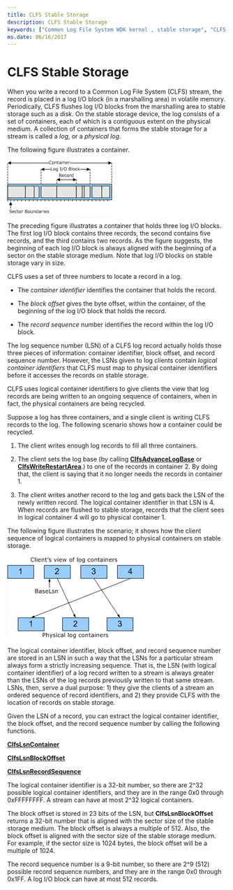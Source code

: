 ```yaml
---
title: CLFS Stable Storage
description: CLFS Stable Storage
keywords: ["Common Log File System WDK kernel , stable storage", "CLFS WDK kernel , stable storage", "stable storage WDK CLFS", "storage WDK CLFS", "containers WDK CLFS", "logical containers WDK CLFS", "physical containers WDK CLFS", "log I/O blocks WDK CLFS", "blocks WDK CLFS", "block offsets WDK CLFS", "logs WDK CLFS", "physical logs WDK CLFS", "container identifiers WDK CLFS", "record sequence numbers WDK CLFS"]
ms.date: 06/16/2017
---
```


# CLFS Stable Storage





When you write a record to a Common Log File System (CLFS) stream, the record is placed in a log I/O block (in a marshalling area) in volatile memory. Periodically, CLFS flushes log I/O blocks from the marshalling area to stable storage such as a disk. On the stable storage device, the log consists of a set of containers, each of which is a contiguous extent on the physical medium. A collection of containers that forms the stable storage for a stream is called a *log*, or a *physical log*.

The following figure illustrates a container.

![diagram illustrating containers, blocks, and records.](images/clfscontainers.gif)

The preceding figure illustrates a container that holds three log I/O blocks. The first log I/O block contains three records, the second contains five records, and the third contains two records. As the figure suggests, the beginning of each log I/O block is always aligned with the beginning of a sector on the stable storage medium. Note that log I/O blocks on stable storage vary in size.

CLFS uses a set of three numbers to locate a record in a log.

-   The *container identifier* identifies the container that holds the record.

-   The *block offset* gives the byte offset, within the container, of the beginning of the log I/O block that holds the record.

-   The *record sequence* number identifies the record within the log I/O block.

The log sequence number (LSN) of a CLFS log record actually holds those three pieces of information: container identifier, block offset, and record sequence number. However, the LSNs given to log clients contain *logical container identifiers* that CLFS must map to physical container identifiers before it accesses the records on stable storage.

CLFS uses logical container identifiers to give clients the view that log records are being written to an ongoing sequence of containers, when in fact, the physical containers are being recycled.

Suppose a log has three containers, and a single client is writing CLFS records to the log. The following scenario shows how a container could be recycled.

1.  The client writes enough log records to fill all three containers.

2.  The client sets the log base (by calling [**ClfsAdvanceLogBase**](/windows-hardware/drivers/ddi/wdm/nf-wdm-clfsadvancelogbase) or [**ClfsWriteRestartArea**](/windows-hardware/drivers/ddi/wdm/nf-wdm-clfswriterestartarea).) to one of the records in container 2. By doing that, the client is saying that it no longer needs the records in container 1.

3.  The client writes another record to the log and gets back the LSN of the newly written record. The logical container identifier in that LSN is 4. When records are flushed to stable storage, records that the client sees in logical container 4 will go to physical container 1.

The following figure illustrates the scenario; it shows how the client sequence of logical containers is mapped to physical containers on stable storage.

![diagram illustrating logical and physical containers.](images/clfslogicalcontainers.gif)

The logical container identifier, block offset, and record sequence number are stored in an LSN in such a way that the LSNs for a particular stream always form a strictly increasing sequence. That is, the LSN (with logical container identifier) of a log record written to a stream is always greater than the LSNs of the log records previously written to that same stream. LSNs, then, serve a dual purpose: 1) they give the clients of a stream an ordered sequence of record identifiers, and 2) they provide CLFS with the location of records on stable storage.

Given the LSN of a record, you can extract the logical container identifier, the block offset, and the record sequence number by calling the following functions.

[**ClfsLsnContainer**](/windows-hardware/drivers/ddi/wdm/nf-wdm-clfslsncontainer)

[**ClfsLsnBlockOffset**](/windows-hardware/drivers/ddi/wdm/nf-wdm-clfslsnblockoffset)

[**ClfsLsnRecordSequence**](/windows-hardware/drivers/ddi/wdm/nf-wdm-clfslsnrecordsequence)

The logical container identifier is a 32-bit number, so there are 2^32 possible logical container identifiers, and they are in the range 0x0 through 0xFFFFFFFF. A stream can have at most 2^32 logical containers.

The block offset is stored in 23 bits of the LSN, but **ClfsLsnBlockOffset** returns a 32-bit number that is aligned with the sector size of the stable storage medium. The block offset is always a multiple of 512. Also, the block offset is aligned with the sector size of the stable storage medium. For example, if the sector size is 1024 bytes, the block offset will be a multiple of 1024.

The record sequence number is a 9-bit number, so there are 2^9 (512) possible record sequence numbers, and they are in the range 0x0 through 0x1FF. A log I/O block can have at most 512 records.

 

